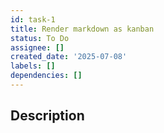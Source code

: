 ```yaml
---
id: task-1
title: Render markdown as kanban
status: To Do
assignee: []
created_date: '2025-07-08'
labels: []
dependencies: []
---
```


## Description

